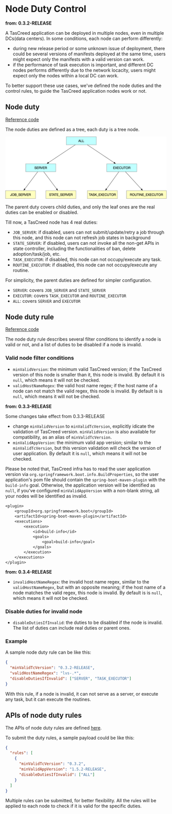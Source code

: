 # Node Duty Control

**from: 0.3.2-RELEASE**

A TasCreed application can be deployed in multiple nodes, even in multiple DCs(data centers). In some conditions, each node can perform differently:
- during new release period or some unknown issue of deployment, there could be several versions of manifests deployed at the same time, users might expect only the manifests with a valid version can work.
- if the performance of task execution is important, and different DC nodes performs differently due to the network locacity, users might expect only the nodes within a local DC can work.

To better support these use cases, we've defined the node duties and the control rules, to guide the TasCreed application nodes work or not.

## Node duty
[Reference code](../../tascreed-core/tascreed-domain/src/main/java/com/ebay/magellan/tascreed/core/domain/duty/NodeDutyEnum.java)

The node duties are defined as a tree, each duty is a tree node.

![node_duty](../images/node_duty.png)

The parent duty covers child duties, and only the leaf ones are the real duties can be enabled or disabled.

Till now, a TasCreed node has 4 real duties:
- `JOB_SERVER`: if disabled, users can not submit/update/retry a job through this node, and this node can not refresh job states in background
- `STATE_SERVER`: if disabled, users can not invoke all the non-get APIs in state controller, including the functionalities of ban, delete adoption/task/job, etc.
- `TASK_EXECUTOR`: if disabled, this node can not occupy/execute any task.
- `ROUTINE_EXECUTOR`: if disabled, this node can not occupy/execute any routine.

For simplicity, the parent duties are defined for simpler configuration.
- `SERVER`: covers `JOB_SERVER` and `STATE_SERVER`
- `EXECUTOR`: covers `TASK_EXECUTOR` and `ROUTINE_EXECUTOR`
- `ALL`: covers `SERVER` and `EXECUTOR`

## Node duty rule
[Reference code](../../tascreed-core/tascreed-domain/src/main/java/com/ebay/magellan/tascreed/core/domain/duty/NodeDutyRule.java)

The node duty rule describes several filter conditions to identify a node is valid or not, and a list of duties to be disabled if a node is invalid.

### Valid node filter conditions

- `minValidVersion`: the minimum valid TasCreed version; if the TasCreed version of this node is smaller than it, this node is invalid. By default it is `null`, which means it will not be checked.
- `validHostNameRegex`: the valid host name regex; if the host name of a node can not match the valid regex, this node is invalid. By default is is `null`, which means it will not be checked.

**from: 0.3.3-RELEASE**

Some changes take effect from 0.3.3-RELEASE
- change `minValidVersion` to `minValidTcVersion`, explicitly idicate the validation of TasCreed version. `minValidVersion` is also available for compatibility, as an alias of `minValidTcVersion`.
- `minValidAppVersion`: the minimum valid app version; similar to the `minValidTcVersion`, but this version validation will check the version of user application. By default it is `null`, which means it will not be checked.

Please be noted that, TasCreed infra has to read the user application version via `org.springframework.boot.info.BuildProperties`, so the user application's pom file should contain the `spring-boot-maven-plugin` with the `build-info` goal. Otherwise, the application version will be identified as `null`, if you've configured `minValidAppVersion` with a non-blank string, all your nodes will be identified as invalid.
```
<plugin>
    <groupId>org.springframework.boot</groupId>
    <artifactId>spring-boot-maven-plugin</artifactId>
    <executions>
        <execution>
            <id>build-info</id>
            <goals>
                <goal>build-info</goal>
            </goals>
        </execution>
    </executions>
</plugin>
```

**from: 0.3.4-RELEASE**

- `invalidHostNameRegex`: the invalid host name regex, similar to the `validHostNameRegex`, but with an opposite meaning; if the host name of a node matches the valid regex, this node is invalid. By default is is `null`, which means it will not be checked.

### Disable duties for invalid node

- `disableDutiesIfInvalid`: the duties to be disabled if the node is invalid. The list of duties can include real duties or parent ones.

### Example

A sample node duty rule can be like this:
```json
{
  "minValidTcVersion": "0.3.2-RELEASE",
  "validHostNameRegex": "lvs-.*",
  "disableDutiesIfInvalid": ["SERVER", "TASK_EXECUTOR"]
}
```
With this rule, if a node is invalid, it can not serve as a server, or execute any task, but it can execute the routines.

## APIs of node duty rules

The APIs of node duty rules are defined [here](../../tascreed-core/tascreed-infra/src/main/java/com/ebay/magellan/tascreed/core/infra/controller/StateController.java#L376-L413).

To submit the duty rules, a sample payload could be like this:
```json
{
  "rules": [
    {
      "minValidTcVersion": "0.3.2",
      "minValidAppVersion": "1.5.2-RELEASE",
      "disableDutiesIfInvalid": ["ALL"]
    }
  ]
}
```
Multiple rules can be submitted, for better flexibility. All the rules will be applied to each node to check if it is valid for the specific duties.
